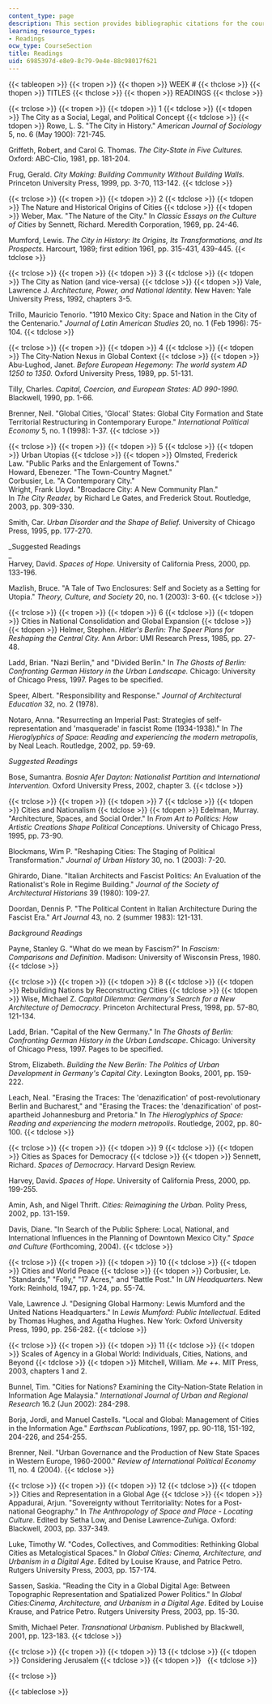 ```yaml
---
content_type: page
description: This section provides bibliographic citations for the course readings.
learning_resource_types:
- Readings
ocw_type: CourseSection
title: Readings
uid: 6985397d-e8e9-8c79-9e4e-88c98017f621
---
```


{{< tableopen >}}
{{< tropen >}}
{{< thopen >}}
WEEK #
{{< thclose >}}
{{< thopen >}}
TITLES
{{< thclose >}}
{{< thopen >}}
READINGS
{{< thclose >}}

{{< trclose >}}
{{< tropen >}}
{{< tdopen >}}
1
{{< tdclose >}}
{{< tdopen >}}
The City as a Social, Legal, and Political Concept
{{< tdclose >}}
{{< tdopen >}}
Rowe, L. S. "The City in History." _American Journal of Sociology_ 5, no. 6 (May 1900): 721-745.  
  
Griffeth, Robert, and Carol G. Thomas. _The City-State in Five Cultures._ Oxford: ABC-Clio, 1981, pp. 181-204.  
  
Frug, Gerald. _City Making: Building Community Without Building Walls._ Princeton University Press, 1999, pp. 3-70, 113-142.
{{< tdclose >}}

{{< trclose >}}
{{< tropen >}}
{{< tdopen >}}
2
{{< tdclose >}}
{{< tdopen >}}
The Nature and Historical Origins of Cities
{{< tdclose >}}
{{< tdopen >}}
Weber, Max. "The Nature of the City." In _Classic Essays on the Culture of Cities_ by Sennett, Richard. Meredith Corporation, 1969, pp. 24-46.  
  
Mumford, Lewis. _The City in History: Its Origins, Its Transformations, and Its Prospects._ Harcourt, 1989; first edition 1961, pp. 315-431, 439-445.
{{< tdclose >}}

{{< trclose >}}
{{< tropen >}}
{{< tdopen >}}
3
{{< tdclose >}}
{{< tdopen >}}
The City as Nation (and vice-versa)
{{< tdclose >}}
{{< tdopen >}}
Vale, Lawrence J. _Architecture, Power, and National Identity._ New Haven: Yale University Press, 1992, chapters 3-5.  
  
Trillo, Mauricio Tenorio. "1910 Mexico City: Space and Nation in the City of the Centenario." _Journal of Latin American Studies_ 20, no. 1 (Feb 1996): 75-104.
{{< tdclose >}}

{{< trclose >}}
{{< tropen >}}
{{< tdopen >}}
4
{{< tdclose >}}
{{< tdopen >}}
The City-Nation Nexus in Global Context
{{< tdclose >}}
{{< tdopen >}}
Abu-Lughod, Janet. _Before European Hegemony: The world system AD 1250 to 1350._ Oxford University Press, 1989, pp. 51-131.  
  
Tilly, Charles. _Capital, Coercion, and European States: AD 990-1990._ Blackwell, 1990, pp. 1-66.  
  
Brenner, Neil. "Global Cities, 'Glocal' States: Global City Formation and State Territorial Restructuring in Contemporary Europe." _International Political Economy_ 5, no. 1 (1998): 1-37.
{{< tdclose >}}

{{< trclose >}}
{{< tropen >}}
{{< tdopen >}}
5
{{< tdclose >}}
{{< tdopen >}}
Urban Utopias
{{< tdclose >}}
{{< tdopen >}}
Olmsted, Frederick Law. "Public Parks and the Enlargement of Towns."  
Howard, Ebenezer. "The Town-Country Magnet."  
Corbusier, Le. "A Contemporary City."  
Wright, Frank Lloyd. "Broadacre City: A New Community Plan."  
In _The City Reader,_ by Richard Le Gates, and Frederick Stout. Routledge, 2003, pp. 309-330.  
  
Smith, Car. _Urban Disorder and the Shape of Belief._ University of Chicago Press, 1995, pp. 177-270.  
  
_Suggested Readings  
_  
Harvey, David. _Spaces of Hope._ University of California Press, 2000, pp. 133-196.  
  
Mazlish, Bruce. "A Tale of Two Enclosures: Self and Society as a Setting for Utopia." _Theory, Culture, and Society_ 20, no. 1 (2003): 3-60.
{{< tdclose >}}

{{< trclose >}}
{{< tropen >}}
{{< tdopen >}}
6
{{< tdclose >}}
{{< tdopen >}}
Cities in National Consolidation and Global Expansion
{{< tdclose >}}
{{< tdopen >}}
Helmer, Stephen. _Hitler's Berlin: The Speer Plans for Reshaping the Central City._ Ann Arbor: UMI Research Press, 1985, pp. 27-48.  
  
Ladd, Brian. "Nazi Berlin," and "Divided Berlin." In _The Ghosts of Berlin: Confronting German History in the Urban Landscape._ Chicago: University of Chicago Press, 1997. Pages to be specified.  
  
Speer, Albert. "Responsibility and Response." _Journal of Architectural Education_ 32, no. 2 (1978).  
  
Notaro, Anna. "Resurrecting an Imperial Past: Strategies of self-representation and 'masquerade' in fascist Rome (1934-1938)." In _The Hieroglyphics of Space: Reading and experiencing the modern metropolis,_ by Neal Leach. Routledge, 2002, pp. 59-69.  
  
_Suggested Readings_  
  
Bose, Sumantra. _Bosnia Afer Dayton: Nationalist Partition and International Intervention._ Oxford University Press, 2002, chapter 3.
{{< tdclose >}}

{{< trclose >}}
{{< tropen >}}
{{< tdopen >}}
7
{{< tdclose >}}
{{< tdopen >}}
Cities and Nationalism
{{< tdclose >}}
{{< tdopen >}}
Edelman, Murray. "Architecture, Spaces, and Social Order." In _From Art to Politics: How Artistic Creations Shape Political Conceptions_. University of Chicago Press, 1995, pp. 73-90.  
  
Blockmans, Wim P. "Reshaping Cities: The Staging of Political Transformation." _Journal of Urban History_ 30, no. 1 (2003): 7-20.  
  
Ghirardo, Diane. "Italian Architects and Fascist Politics: An Evaluation of the Rationalist's Role in Regime Building." _Journal of the Society of Architectural Historians_ 39 (1980): 109-27.  
  
Doordan, Dennis P. "The Political Content in Italian Architecture During the Fascist Era." _Art Journal_ 43, no. 2 (summer 1983): 121-131.  
  
_Background Readings_  
  
Payne, Stanley G. "What do we mean by Fascism?" In _Fascism: Comparisons and Definition_. Madison: University of Wisconsin Press, 1980.
{{< tdclose >}}

{{< trclose >}}
{{< tropen >}}
{{< tdopen >}}
8
{{< tdclose >}}
{{< tdopen >}}
Rebuilding Nations by Reconstructing Cities
{{< tdclose >}}
{{< tdopen >}}
Wise, Michael Z. _Capital Dilemma: Germany's Search for a New Architecture of Democracy_. Princeton Architectural Press, 1998, pp. 57-80, 121-134.  
  
Ladd, Brian. "Capital of the New Germany." In _The Ghosts of Berlin: Confronting German History in the Urban Landscape_. Chicago: University of Chicago Press, 1997. Pages to be specified.  
  
Strom, Elizabeth. _Building the New Berlin: The Politics of Urban Development in Germany's Capital City_. Lexington Books, 2001, pp. 159-222.  
  
Leach, Neal. "Erasing the Traces: The 'denazification' of post-revolutionary Berlin and Bucharest," and "Erasing the Traces: the 'denazification' of post-apartheid Johannesburg and Pretoria." In _The Hieroglyphics of Space: Reading and experiencing the modern metropolis_. Routledge, 2002, pp. 80-100.
{{< tdclose >}}

{{< trclose >}}
{{< tropen >}}
{{< tdopen >}}
9
{{< tdclose >}}
{{< tdopen >}}
Cities as Spaces for Democracy
{{< tdclose >}}
{{< tdopen >}}
Sennett, Richard. _Spaces of Democracy_. Harvard Design Review.  
  
Harvey, David. _Spaces of Hope_. University of California Press, 2000, pp. 199-255.  
  
Amin, Ash, and Nigel Thrift. _Cities: Reimagining the Urban_. Polity Press, 2002, pp. 131-159.  
  
Davis, Diane. "In Search of the Public Sphere: Local, National, and International Influences in the Planning of Downtown Mexico City." _Space and Culture_ (Forthcoming, 2004).
{{< tdclose >}}

{{< trclose >}}
{{< tropen >}}
{{< tdopen >}}
10
{{< tdclose >}}
{{< tdopen >}}
Cities and World Peace
{{< tdclose >}}
{{< tdopen >}}
Corbusier, Le. "Standards," "Folly," "17 Acres," and "Battle Post." In _UN Headquarters_. New York: Reinhold, 1947, pp. 1-24, pp. 55-74.  
  
Vale, Lawrence J. "Designing Global Harmony: Lewis Mumford and the United Nations Headquarters." In _Lewis Mumford: Public Intellectual_. Edited by Thomas Hughes, and Agatha Hughes. New York: Oxford University Press, 1990, pp. 256-282.
{{< tdclose >}}

{{< trclose >}}
{{< tropen >}}
{{< tdopen >}}
11
{{< tdclose >}}
{{< tdopen >}}
Scales of Agency in a Global World: Individuals, Cities, Nations, and Beyond
{{< tdclose >}}
{{< tdopen >}}
Mitchell, William. _Me ++._ MIT Press, 2003, chapters 1 and 2.  
  
Bunnel, Tim. "Cities for Nations? Examining the City-Nation-State Relation in Information Age Malaysia." _International Journal of Urban and Regional Research_ 16.2 (Jun 2002): 284-298.  
  
Borja, Jordi, and Manuel Castells. "Local and Global: Management of Cities in the Information Age." _Earthscan Publications_, 1997, pp. 90-118, 151-192, 204-226, and 254-255.  
  
Brenner, Neil. "Urban Governance and the Production of New State Spaces in Western Europe, 1960-2000." _Review of International Political Economy_ 11, no. 4 (2004).
{{< tdclose >}}

{{< trclose >}}
{{< tropen >}}
{{< tdopen >}}
12
{{< tdclose >}}
{{< tdopen >}}
Cities and Representation in a Global Age
{{< tdclose >}}
{{< tdopen >}}
Appadurai, Arjun. "Sovereignty without Territoriality: Notes for a Post-national Geography." In _The Anthropology of Space and Place - Locating Culture_. Edited by Setha Low, and Denise Lawrence-Zuñiga. Oxford: Blackwell, 2003, pp. 337-349.  
  
Luke, Timothy W. "Codes, Collectives, and Commodities: Rethinking Global Cities as Metalogistical Spaces." In _Global Cities: Cinema, Architecture, and Urbanism in a Digital Age_. Edited by Louise Krause, and Patrice Petro. Rutgers University Press, 2003, pp. 157-174.  
  
Sassen, Saskia. "Reading the City in a Global Digital Age: Between Topographic Representation and Spatialized Power Politics." In _Global Cities:Cinema, Architecture, and Urbanism in a Digital Age_. Edited by Louise Krause, and Patrice Petro. Rutgers University Press, 2003, pp. 15-30.  
  
Smith, Michael Peter. _Transnational Urbanism_. Published by Blackwell, 2001, pp. 123-183.
{{< tdclose >}}

{{< trclose >}}
{{< tropen >}}
{{< tdopen >}}
13
{{< tdclose >}}
{{< tdopen >}}
Considering Jerusalem
{{< tdclose >}}
{{< tdopen >}}
 
{{< tdclose >}}

{{< trclose >}}

{{< tableclose >}}